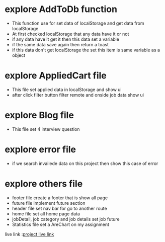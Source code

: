 # explore AddToDb function
 *  This function use for set data of localStorage and get data from localStorage
 * At first checked localStorage that any data have it or not 
 * if any data have it get it then this data set a variable
 * if the same data save again then return a toast 
 * if this data don't get localStorage the set this item is same variable as a object
 # explore AppliedCart file
 - This file set applied data in localStorage and show ui 
 - after click filter button filter remote and onside job data show ui
 # explore  Blog file
 * This file set 4 interview question
 # explore error file
 - if we search invailede data on this project then show this case of error
 # explore others file 
 * footer file create a footer that is show all page 
 * future file implement future section 
 * header file set nav bar for go to another route 
 * home file set all home page data
 * jobDetail, job category and job details set job future 
 * Statistics file set a AreChart on my assignment 
 
 live link :[project live link](https://lively-seahorse-47ec08.netlify.app)